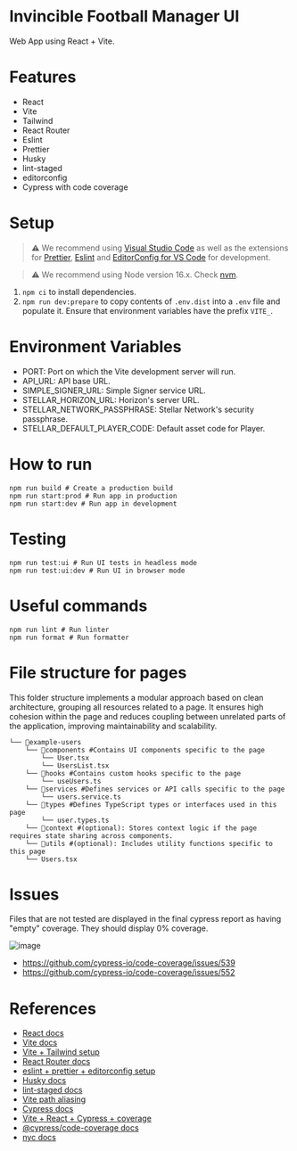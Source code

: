 # Invincible Football Manager UI

Web App using React + Vite.

# Features

- React
- Vite
- Tailwind
- React Router
- Eslint
- Prettier
- Husky
- lint-staged
- editorconfig
- Cypress with code coverage

# Setup

> ⚠️ We recommend using [Visual Studio Code](https://code.visualstudio.com/) as well as the extensions for [Prettier](https://marketplace.visualstudio.com/items?itemName=esbenp.prettier-vscode), [Eslint](https://marketplace.visualstudio.com/items?itemName=dbaeumer.vscode-eslint) and [EditorConfig for VS Code](https://marketplace.visualstudio.com/items?itemName=EditorConfig.EditorConfig) for development.

> ⚠️ We recommend using Node version 16.x. Check [nvm](https://github.com/nvm-sh/nvm).

1. `npm ci` to install dependencies.
2. `npm run dev:prepare` to copy contents of `.env.dist` into a `.env` file and populate it. Ensure that environment variables have the prefix `VITE_`.

# Environment Variables

- PORT: Port on which the Vite development server will run.
- API_URL: API base URL.
- SIMPLE_SIGNER_URL: Simple Signer service URL.
- STELLAR_HORIZON_URL: Horizon's server URL.
- STELLAR_NETWORK_PASSPHRASE: Stellar Network's security passphrase.
- STELLAR_DEFAULT_PLAYER_CODE: Default asset code for Player.

# How to run

```
npm run build # Create a production build
npm run start:prod # Run app in production
npm run start:dev # Run app in development

```

# Testing

```
npm run test:ui # Run UI tests in headless mode
npm run test:ui:dev # Run UI in browser mode
```

# Useful commands

```
npm run lint # Run linter
npm run format # Run formatter
```

# File structure for pages

This folder structure implements a modular approach based on clean architecture, grouping all resources related to a page. It ensures high cohesion within the page and reduces coupling between unrelated parts of the application, improving maintainability and scalability.

```
└── 📁example-users
    └── 📁components #Contains UI components specific to the page
        └── User.tsx
        └── UsersList.tsx
    └── 📁hooks #Contains custom hooks specific to the page
        └── useUsers.ts
    └── 📁services #Defines services or API calls specific to the page
        └── users.service.ts
    └── 📁types #Defines TypeScript types or interfaces used in this page
        └── user.types.ts
    └── 📁context #(optional): Stores context logic if the page requires state sharing across components.
    └── 📁utils #(optional): Includes utility functions specific to this page
    └── Users.tsx
```

# Issues

Files that are not tested are displayed in the final cypress report as having "empty" coverage. They should display 0% coverage.

![image](https://user-images.githubusercontent.com/60404954/236656815-84ee0d06-8375-4509-9578-c8ff2436c9c2.png)

- https://github.com/cypress-io/code-coverage/issues/539
- https://github.com/cypress-io/code-coverage/issues/552

# References

- [React docs](https://react.dev/learn)
- [Vite docs](https://vitejs.dev/guide/)
- [Vite + Tailwind setup](https://tailwindcss.com/docs/guides/vite)
- [React Router docs](https://reactrouter.com/en/main)
- [eslint + prettier + editorconfig setup](https://dev.to/npranto/how-i-setup-eslint-prettier-and-editorconfig-for-static-sites-33ep)
- [Husky docs](https://github.com/typicode/husky)
- [lint-staged docs](https://github.com/okonet/lint-staged)
- [Vite path aliasing](https://dev.to/avxkim/setup-path-aliases-w-react-vite-ts-poa)
- [Cypress docs](https://docs.cypress.io/guides/overview/why-cypress)
- [Vite + React + Cypress + coverage](https://medium.com/@nelfayran/cypress-react-and-vite-collaboration-bed6761808fc)
- [@cypress/code-coverage docs](https://github.com/cypress-io/code-coverage)
- [nyc docs](https://github.com/istanbuljs/nyc)
